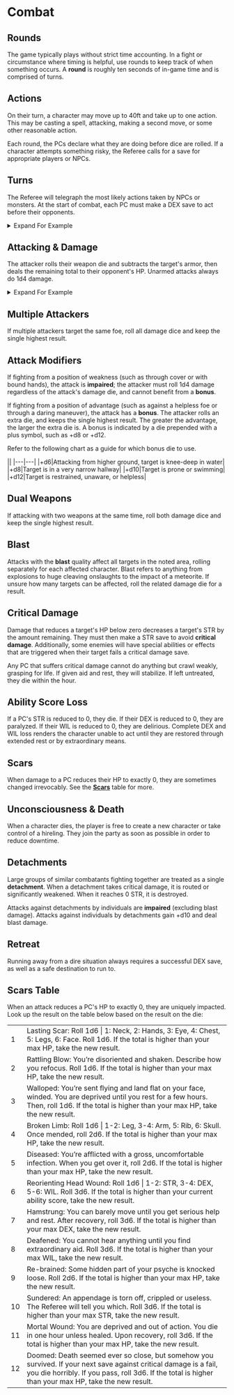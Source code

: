 # Combat

## Rounds
The game typically plays without strict time accounting. In a fight or circumstance where timing is helpful, use rounds to keep track of when something occurs. A **round** is roughly ten seconds of in-game time and is comprised of turns.

## Actions  
On their turn, a character may move up to 40ft and take up to one action. This may be casting a spell, attacking, making a second move, or some other reasonable action.

Each round, the PCs declare what they are doing before dice are rolled. If a character attempts something risky, the Referee calls for a save for appropriate players or NPCs.

## Turns
The Referee will telegraph the most likely actions taken by NPCs or monsters. At the start of combat, each PC must make a DEX save to act before their opponents.

<details markdown="block">
  <summary>
Expand For Example
 </summary>

 _Bea has accidentally stumbled onto the stomping grounds of a massive Wood Troll. In order to make a move before the Troll, she makes a DEX save. She fails, and the Troll gets to attack first._

</details>

## Attacking & Damage
The attacker rolls their weapon die and subtracts the target's armor, then deals the remaining total to their opponent's HP. Unarmed attacks always do 1d4 damage.

<details markdown="block">
  <summary>
Expand For Example
 </summary>

 _The Wood Troll roars, swinging its club at Bea, who has 5 HP. The club does 1d10 damage and the Referee rolls a 4. They subtract 1 to account for Bea's  leather armor, leaving Bea with 2 HP remaining_.
 
</details>

## Multiple Attackers  
If multiple attackers target the same foe, roll all damage dice and keep the single highest result.

## Attack Modifiers
If fighting from a position of weakness (such as through cover or with bound hands), the attack is **impaired**; the attacker must roll 1d4 damage regardless of the attack's damage die, and cannot benefit from a **bonus**.

If fighting from a position of advantage (such as against a helpless foe or through a daring maneuver), the attack has a **bonus**. The attacker rolls an extra die, and keeps the single highest result. The greater the advantage, the larger the extra die is. A bonus is indicated by a die prepended with a plus symbol, such as +d8 or +d12.

Refer to the following chart as a guide for which bonus die to use.

||
|---|---|
|+d6|Attacking from higher ground, target is knee-deep in water|
|+d8|Target is in a very narrow hallway|
|+d10|Target is prone or swimming|
|+d12|Target is restrained, unaware, or helpless|

## Dual Weapons
If attacking with two weapons at the same time, roll both damage dice and keep the single highest result.

## Blast  
Attacks with the **blast** quality affect all targets in the noted area, rolling separately for each affected character. Blast refers to anything from explosions to huge cleaving onslaughts to the impact of a meteorite. If unsure how many targets can be affected, roll the related damage die for a result.

## Critical Damage
Damage that reduces a target's HP below zero decreases a target's STR by the amount remaining. They must then make a STR save to avoid **critical damage**. Additionally, some enemies will have special abilities or effects that are triggered when their target fails a critical damage save.

Any PC that suffers critical damage cannot do anything but crawl weakly, grasping for life. If given aid and rest, they will stabilize. If left untreated, they die within the hour.

## Ability Score Loss
If a PC's STR is reduced to 0, they die. If their DEX is reduced to 0, they are paralyzed. If their WIL is reduced to 0, they are delirious.
Complete DEX and WIL loss renders the character unable to act until they are restored through extended rest or by extraordinary means.  

## Scars
When damage to a PC reduces their HP to exactly 0, they are sometimes changed irrevocably. See the [**Scars**](#scars-table) table for more.

## Unconsciousness & Death
When a character dies, the player is free to create a new character or take control of a hireling. They join the party as soon as possible in order to reduce downtime.

## Detachments
Large groups of similar combatants fighting together are treated as a single **detachment**. When a detachment takes critical damage, it is routed or significantly weakened. When it reaches 0 STR, it is destroyed.

Attacks against detachments by individuals are **impaired** (excluding blast damage).
Attacks against individuals by detachments gain +d10 and deal blast damage.

## Retreat
Running away from a dire situation always requires a successful DEX save, as well as a safe destination to run to.

## Scars Table
When an attack reduces a PC's HP to exactly 0, they are uniquely impacted. Look up the result on the table below based on the result on the die:

|      |                                                              |
|------ |---|
| 1    | Lasting Scar: Roll 1d6 &#124; 1: Neck, 2: Hands, 3: Eye, 4: Chest, 5: Legs, 6: Face. Roll 1d6. If the total is higher than your max HP, take the new result. |
| 2    | Rattling Blow: You’re disoriented and shaken. Describe how you refocus. Roll 1d6. If the total is higher than your max HP, take the new result. |
| 3    | Walloped: You’re sent flying and land flat on your face, winded. You are deprived until you rest for a few hours. Then, roll 1d6. If the total is higher than your max HP, take the new result. |
| 4    | Broken Limb: Roll 1d6 &#124; 1-2: Leg, 3-4: Arm, 5: Rib, 6: Skull. Once mended, roll 2d6. If the total is higher than your max HP, take the new result. |
| 5    | Diseased: You’re afflicted with a gross, uncomfortable infection. When you get over it, roll 2d6. If the total is higher than your max HP, take the new result. |
| 6    | Reorienting Head Wound: Roll 1d6 &#124; 1-2: STR, 3-4: DEX, 5-6: WIL. Roll 3d6. If the total is higher than your current ability score, take the new result. |
| 7    | Hamstrung: You can barely move until you get serious help and rest. After recovery, roll 3d6. If the total is higher than your max DEX, take the new result. |
| 8    | Deafened: You cannot hear anything until you find extraordinary aid. Roll 3d6. If the total is higher than your max WIL, take the new result. |
| 9    | Re-brained: Some hidden part of your psyche is knocked loose. Roll 2d6. If the total is higher than your max HP, take the new result. |
| 10   | Sundered: An appendage is torn off, crippled or useless. The Referee will tell you which. Roll 3d6. If the total is higher than your max STR, take the new result. |
| 11   | Mortal Wound: You are deprived and out of action. You die in one hour unless healed. Upon recovery, roll 3d6. If the total is higher than your max HP, take the new result. |
| 12   | Doomed: Death seemed ever so close, but somehow you survived. If your next save against critical damage is a fail, you die horribly. If you pass, roll 3d6. If the total is higher than your max HP, take the new result. |

